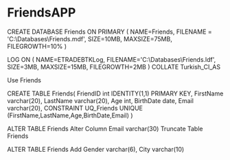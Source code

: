 # FriendsAPP

CREATE DATABASE Friends
ON
PRIMARY ( 
	NAME=Friends,
	FILENAME = 'C:\Databases\Friends.mdf',
	SIZE=10MB,
	MAXSIZE=75MB,
	FILEGROWTH=10%
	) 
 
LOG ON (
	NAME=ETRADEBTKLog,
	FILENAME='C:\Databases\Friends.ldf',
	SIZE=3MB,
	MAXSIZE=15MB,
	FILEGROWTH=2MB
	)
 COLLATE Turkish_CI_AS


 Use Friends

 CREATE TABLE Friends(
FriendID int IDENTITY(1,1) PRIMARY KEY,
FirstName varchar(20),
LastName varchar(20),
Age int,
BirthDate date,
Email varchar(20),
 CONSTRAINT UQ_Friends UNIQUE (FirstName,LastName,Age,BirthDate,Email)
)




ALTER TABLE Friends Alter Column Email varchar(30)
Truncate Table Friends

ALTER TABLE Friends Add Gender varchar(6), City varchar(10)




